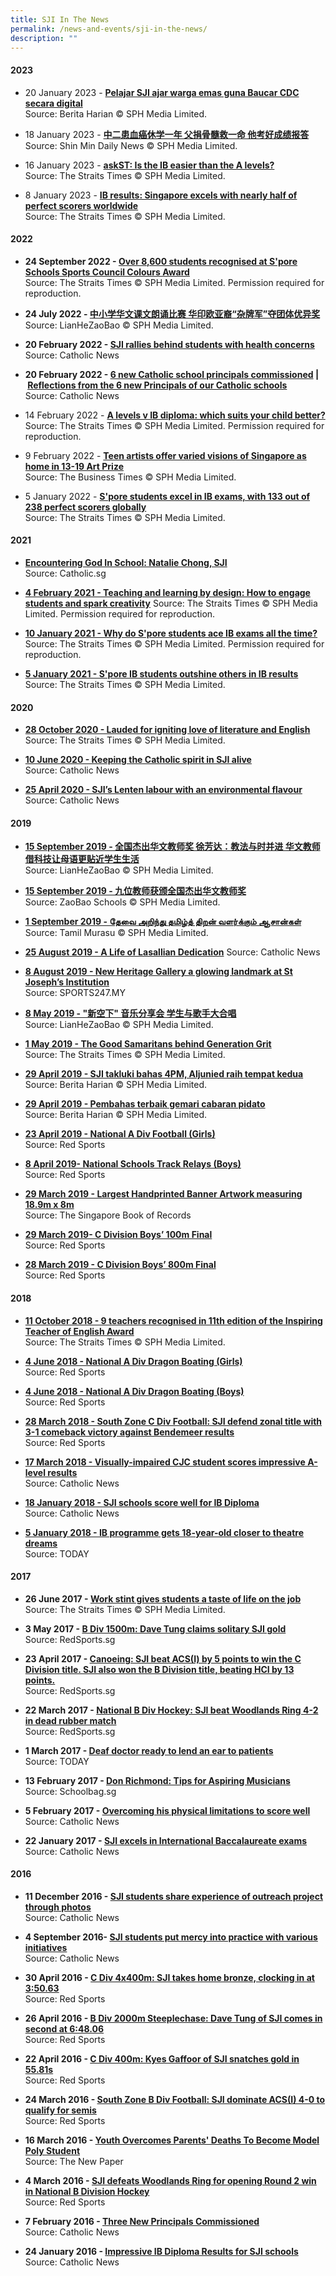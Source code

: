 ```yaml
---
title: SJI In The News
permalink: /news-and-events/sji-in-the-news/
description: ""
---
```

#### 2023

*   20 January 2023 - [**Pelajar SJI ajar warga emas guna Baucar CDC secara digital**](https://www.beritaharian.sg/setempat/pelajar-sji-ajar-warga-emas-guna-baucar-cdc-secara-digital)  
    Source: Berita Harian © SPH Media Limited.
    
  
*   18 January 2023 - [**中二患血癌休学一年 父捐骨髓救一命 他考好成绩报答**](/news-and-events/sji-in-the-news)  
    Source: Shin Min Daily News © SPH Media Limited.
    
  
*   16 January 2023 - [**askST: Is the IB easier than the A levels?**](https://www.straitstimes.com/singapore/parenting-education/askst-is-the-ib-easier-than-the-a-levels)  
    Source: The Straits Times © SPH Media Limited.
    
  
*   8 January 2023 - [**IB results: Singapore excels with nearly half of perfect scorers worldwide**](https://www.straitstimes.com/singapore/parenting-education/ib-results-singapore-excels-with-nearly-half-of-perfect-scorers-worldwide)  
    Source: The Straits Times © SPH Media Limited.
    
  

#### 2022

*   **24 September 2022 - [Over 8,600 students recognised at S'pore Schools Sports Council Colours Award](https://www.straitstimes.com/sport/schools/over-8600-students-recognised-at-spore-schools-sports-council-colours-award)**  
    Source: The Straits Times © SPH Media Limited. Permission required for reproduction.
    
  
*   **24 July 2022 - [中小学华文课文朗诵比赛 华印欧亚裔“杂牌军”夺团体优异奖](https://www.zaobao.com.sg/news/singapore/story20220724-1295839)**  
    Source: LianHeZaoBao © SPH Media Limited.
    
  
*   **20 February 2022 - [SJI rallies behind students with health concerns](/files/20220220-CN-SJI%20rallies%20behind%20students%20with%20health%20concerns.pdf)**  
    Source: Catholic News
    
  
*   **20 February 2022 - [6 new Catholic school principals commissioned](https://catholicnews.sg/2022/02/20/6-new-catholic-school-principals-commissioned6-new-catholic-school-principals-commissioned/) | [Reflections from the 6 new Principals of our Catholic schools](https://catholicnews.sg/2022/02/20/reflections-from-the-6-new-principals-of-our-catholic-schools/)**  
    Source: Catholic News
    
  
*   14 February 2022 - [**A levels v IB diploma: which suits your child better?**](/files/20220214-ST-A%20levels%20v%20IB%20diploma-which%20suits%20your%20child%20better.pdf)  
    Source: The Straits Times © SPH Media Limited. Permission required for reproduction.
    
  
*   9 February 2022 - [**Teen artists offer varied visions of Singapore as home in 13-19 Art Prize**](https://www.businesstimes.com.sg/life-culture/teen-artists-offer-varied-visions-of-singapore-as-home-in-13-19-art-prize)  
    Source: The Business Times © SPH Media Limited.
    
  
*   5 January 2022 - [**S'pore students excel in IB exams, with 133 out of 238 perfect scorers globally**](https://www.straitstimes.com/singapore/parenting-education/spore-students-excel-in-ib-exams-with-133-out-of-238-perfect-scorers-globally)  
    Source: The Straits Times © SPH Media Limited.
    

#### 2021

*   [**Encountering God In School: Natalie Chong, SJI**](https://stories.catholic.sg/catholic200sg/encountering-god-in-school-natalie-chong-sji-and-joanna-ong-cjc/)  
    Source: Catholic.sg
    
  
*   [**4 February 2021 - Teaching and learning by design: How to engage students and spark creativity**](/files/20210205-ST-Teachers%20students%20use%20design%20mindset%20to%20spark%20learning%20and%20creativity.pdf) 
    Source: The Straits Times © SPH Media Limited. Permission required for reproduction.
    
  
*   [**10 January 2021 - Why do S'pore students ace IB exams all the time?**](/files/20210110-ST-Why%20Spore%20excels%20in%20IB%20exams.pdf)  
    Source: The Straits Times © SPH Media Limited. Permission required for reproduction.
    
  
*   [**5 January 2021 - S'pore IB students outshine others in IB results**](https://www.straitstimes.com/singapore/spore-ib-students-outshine-others-in-ib-results)  
    Source: The Straits Times © SPH Media Limited.
    

#### 2020

*   [**28 October 2020 - Lauded for igniting love of literature and English**](https://www.straitstimes.com/singapore/parenting-education/lauded-for-igniting-love-of-literature-and-english)  
    Source: The Straits Times © SPH Media Limited.
    
  
*   [**10 June 2020 - Keeping the Catholic spirit in SJI alive**](https://catholicnews.sg/2020/06/10/keeping-the-catholic-spirit-in-sji-alive/)  
    Source: Catholic News
    
  
*   [**25 April 2020 - SJI’s Lenten labour with an environmental flavour**](https://catholicnews.sg/2020/04/25/sjis-lenten-labour-with-an-environmental-flavour/)  
    Source: Catholic News
    

#### 2019

*   [**15 September 2019 - 全国杰出华文教师奖 徐芳达：教法与时并进 华文教师借科技让母语更贴近学生生活**](https://www.zaobao.com.sg/zvideos/zbschools/story20190915-989130?themeId=2&utm_expid=.GDliSVqsR_G-lVPCVeIVMg.1&utm_referrer=)  
    Source: LianHeZaoBao © SPH Media Limited.
    
  
*   [**15 September 2019 - 九位教师获颁全国杰出华文教师奖**](https://zbschools.sg/stories-13266?fbclid=IwAR2FqKq_uAM6f-4gTfDMzzol1oPzurCulDeaMBBxHMebH6w2GUFPCu9Kz7s)  
    Source: ZaoBao Schools © SPH Media Limited.
    
  
*   [**1 September 2019 - தேவை அறிந்து தமிழ்த் திறன் வளர்க்கும் ஆசான்கள்**](https://www.tamilmurasu.com.sg/top-news/story20190901-33203.html)  
    Source: Tamil Murasu © SPH Media Limited.
    
  
*   [**25 August 2019 - A Life of Lasallian Dedication**](/files/2019082225-CN-A%20Life%20of%20Lasallian%20Dedication.pdf) 
    Source: Catholic News
    
  
*   [**8 August 2019 - New Heritage Gallery a glowing landmark at St Joseph’s Institution**](http://www.sports247.my/v1/2019/08/new-heritage-gallery-glowing-landmark-st-josephs-institution/)  
    Source: SPORTS247.MY
    
  
*   [**8 May 2019 - "新空下" 音乐分享会 学生与歌手大合唱**](https://www.zaobao.com.sg/news/fukan/gen/story20190508-954754)  
    Source: LianHeZaoBao © SPH Media Limited.
    
  
*   [**1 May 2019 - The Good Samaritans behind Generation Grit**](https://www.straitstimes.com/singapore/the-good-samaritans-behind-generation-grit)  
    Source: The Straits Times © SPH Media Limited.
    
  
*   [**29 April 2019 - SJI takluki bahas 4PM, Aljunied raih tempat kedua**](https://www.beritaharian.sg/gah/sji-takluki-bahas-4pm-aljunied-raih-tempat-kedua)  
    Source: Berita Harian © SPH Media Limited.
    
  
*   [**29 April 2019 - Pembahas terbaik gemari cabaran pidato**](https://www.beritaharian.sg/gah/pembahas-terbaik-gemari-cabaran-pidato)  
    Source: Berita Harian © SPH Media Limited.
    
  
*   [**23 April 2019 - National A Div Football (Girls)**](https://www.redsports.sg/2019/04/23/national-a-div-football-girls-ri-sji/)  
    Source: Red Sports
    
  
*   [**8 April 2019- National Schools Track Relays (Boys)**](https://www.redsports.sg/2019/04/08/national-schools-track-relays-boys-sports-school-ri-hci/)  
    Source: Red Sports
    
  
*   [**29 March 2019 - Largest Handprinted Banner Artwork measuring 18.9m x 8m**](http://singaporerecords.com/largest-handprint-art-3/)  
    Source: The Singapore Book of Records
    
  
*   [**29 March 2019- C Division Boys’ 100m Final**](https://www.redsports.sg/2019/04/05/c-div-100m-ssp-samantha-ortega-acsi-xavier-tan/)  
    Source: Red Sports
    
  
*   [**28 March 2019 - C Division Boys’ 800m Final**](https://www.redsports.sg/2019/04/03/c-div-800m-singapore-sports-school-olivia-sallit-nan-hua-high-school-mervyn-ong/)  
    Source: Red Sports
    

#### 2018

*   [**11 October 2018 - 9 teachers recognised in 11th edition of the Inspiring Teacher of English Award**](https://www.straitstimes.com/singapore/education/9-teachers-recognised-in-11th-edition-of-the-inspiring-teacher-of-english-award)  
    Source: The Straits Times © SPH Media Limited.
    
  
*   [**4 June 2018 - National A Div Dragon Boating (Girls)**](https://www.redsports.sg/2018/06/04/national-a-div-dragon-boating-girls/)  
    Source: Red Sports
    
  
*   [**4 June 2018 - National A Div Dragon Boating (Boys)**](https://www.redsports.sg/2018/06/04/national-a-div-dragon-boating-boys-nyjc-make-clean-sweep-to-bag-maiden-challenge-trophy/)  
    Source: Red Sports
    
  
*   [**28 March 2018 - South Zone C Div Football: SJI defend zonal title with 3-1 comeback victory against Bendemeer results**](https://www.redsports.sg/2018/03/28/south-zone-c-div-football-sji-bendemeer-final/)  
    Source: Red Sports
    
  
*   [**17 March 2018 - Visually-impaired CJC student scores impressive A-level results**](https://catholicnews.sg/2018/03/13/visually-impaired-cjc-student-scores-impressive-a-level-results/)  
    Source: Catholic News
    
  
*   [**18 January 2018 - SJI schools score well for IB Diploma**](https://catholicnews.sg/2018/01/18/sji-schools-score-well-for-ib-diploma/)  
    Source: Catholic News
    
  
*   [**5 January 2018 - IB programme gets 18-year-old closer to theatre dreams**](http://www.todayonline.com/singapore/ib-programme-gets-18-year-old-closer-theatre-dreams)  
    Source: TODAY
    

#### 2017

*   **26 June 2017 - [Work stint gives students a taste of life on the job](https://www.straitstimes.com/singapore/education/work-stint-gives-students-a-taste-of-life-on-the-job)**  
    Source: The Straits Times © SPH Media Limited.

  

*   **3 May 2017 - [B Div 1500m: Dave Tung claims solitary SJI gold](https://www.redsports.sg/2017/05/03/syed-hussein-vjc-dave-tung-sji/)**  
    Source: RedSports.sg

  

*   **23 April 2017 - [Canoeing: SJI beat ACS(I) by 5 points to win the C Division title. SJI also won the B Division title, beating HCI by 13 points.](https://www.facebook.com/redsports.sg/photos/a.10150584815387451.403756.6793027450/10155280966177451/?type=3)**  
    Source: RedSports.sg

  

*   **22 March 2017 - [National B Div Hockey: SJI beat Woodlands Ring 4-2 in dead rubber match](https://www.redsports.sg/2017/03/22/national-b-div-hockey-sji-woodlands-ring-2/)**  
    Source: RedSports.sg

  

*   **1 March 2017 - [Deaf doctor ready to lend an ear to patients](http://www.todayonline.com/daily-focus/health/deaf-doctor-ready-lend-ear-patients)**  
    Source: TODAY

  

*   **13 February 2017 - [Don Richmond: Tips for Aspiring Musicians](https://www.schoolbag.sg/story/don-richmond-tips-for-aspiring-musicians)**  
    Source: Schoolbag.sg

  

*   **5 February 2017 - [Overcoming his physical limitations to score well](https://catholicnews.sg/2017/01/31/overcoming-his-physical-limitations-to-score-well/)**  
    Source: Catholic News

  

*   **22 January 2017 - [SJI excels in International Baccalaureate exams](/files/20170122-CN-SJI%20excels%20in%20IB%20exams.pdf)**  
    Source: Catholic News

#### 2016

*   **11 December 2016 - [SJI students share experience of outreach project through photos](https://catholicnews.sg/2016/12/08/sji-students-share-experience-of-outreach-project-through-photos/)**  
    Source: Catholic News

  

*   **4 September 2016- [SJI students put mercy into practice with various initiatives](/files/20160904-CN-SJI%20students%20put%20mercy%20into%20practice%20with%20various%20initiatives.pdf)**  
    Source: Catholic News

  

*   **30 April 2016 - [C Div 4x400m: SJI takes home bronze, clocking in at 3:50.63](https://www.redsports.sg/2016/04/30/c-div-4x400m-boys-sports-school/)**  
    Source: Red Sports

  

*   **26 April 2016 - [B Div 2000m Steeplechase: Dave Tung of SJI comes in second at 6:48.06](https://www.redsports.sg/2016/04/26/b-div-2000m-steeplechase-fang-yiyang-commonwealth/)**  
    Source: Red Sports

  

*   **22 April 2016 - [C Div 400m: Kyes Gaffoor of SJI snatches gold in 55.81s](https://www.redsports.sg/2016/04/22/c-div-400m-boys-kyes-gaffoor-sji/)**  
    Source: Red Sports

  

*   **24 March 2016 - [South Zone B Div Football: SJI dominate ACS(I) 4-0 to qualify for semis](https://www.redsports.sg/2016/03/24/south-zone-b-div-football-sji-acsi/)**  
    Source: Red Sports

  

*   **16 March 2016 - [Youth Overcomes Parents' Deaths To Become Model Poly Student](http://www.tnp.sg/news/singapore-news/youth-overcomes-parents-deaths-become-model-poly-student)**  
    Source: The New Paper

  

*   **4 March 2016 - [SJI defeats Woodlands Ring for opening Round 2 win in National B Division Hockey](https://www.redsports.sg/2016/03/04/national-b-div-hockey-sji-woodlands-ring/)**  
    Source: Red Sports

  

*   **7 February 2016 - [Three New Principals Commissioned](http://catholicnews.sg/index.php?option=com_content&view=article&id=10908:three-new-principals-commissioned&catid=545&Itemid=473)**  
    Source: Catholic News

  

*   **24 January 2016 - [Impressive IB Diploma Results for SJI schools](https://catholicnews.sg/2016/01/19/impressive-ib-diploma-results-for-sji-schools/)**  
    Source: Catholic News